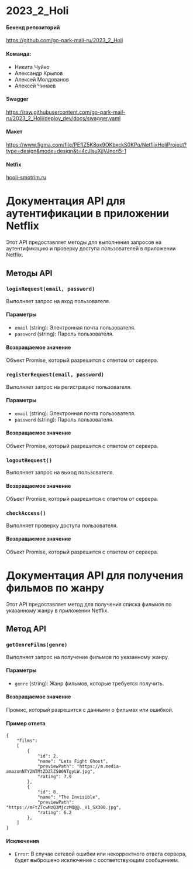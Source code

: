 # 2023_2_Holi

#### Бекенд репозиторий
https://github.com/go-park-mail-ru/2023_2_Holi

#### Команда:
- Никита Чуйко
- Александр Крылов
- Алексей Молдованов
- Алексей Чинаев

#### Swagger
https://raw.githubusercontent.com/go-park-mail-ru/2023_2_Holi/deploy_dev/docs/swagger.yaml

#### Макет
https://www.figma.com/file/PEfIZ5K8ox9OKbxckS0KPo/NetflixHoliProject?type=design&mode=design&t=4cJlsuXjjVJnori5-1

#### Netfix
[hooli-smotrim.ru](https://hooli-smotrim.ru)


# Документация API для аутентификации в приложении Netflix

Этот API предоставляет методы для выполнения запросов на аутентификацию и проверку доступа пользователей в приложении Netflix.

## Методы API

### `loginRequest(email, password)`

Выполняет запрос на вход пользователя.

#### Параметры

- `email` (string): Электронная почта пользователя.
- `password` (string): Пароль пользователя.

#### Возвращаемое значение

Объект Promise, который разрешится с ответом от сервера.

### `registerRequest(email, password)`

Выполняет запрос на регистрацию пользователя.

#### Параметры

- `email` (string): Электронная почта пользователя.
- `password` (string): Пароль пользователя.

#### Возвращаемое значение

Объект Promise, который разрешится с ответом от сервера.

### `logoutRequest()`

Выполняет запрос на выход пользователя.

#### Возвращаемое значение

Объект Promise, который разрешится с ответом от сервера.

### `checkAccess()`

Выполняет проверку доступа пользователя.

#### Возвращаемое значение

Объект Promise, который разрешится с ответом от сервера.

# Документация API для получения фильмов по жанру

Этот API предоставляет метод для получения списка фильмов по указанному жанру в приложении Netflix.

## Метод API

### `getGenreFilms(genre)`

Выполняет запрос на получение фильмов по указанному жанру.

#### Параметры

- `genre` (string): Жанр фильмов, которые требуется получить.

#### Возвращаемое значение

Промис, который разрешится с данными о фильмах или ошибкой.

#### Пример ответа

```
{
    "films": 
    [
        {
            "id": 2,
            "name": "Lets Fight Ghost",
            "previewPath": "https://m.media-amazonNTY2NTMtZDZlZS00NTgyLW.jpg",
            "rating": 7.9
        },
        {
            "id": 8,
            "name": "The Invisible",
            "previewPath": "https://mFtZTcwMzQ3MjczMQ@@._V1_SX300.jpg",
            "rating": 6.2
        },
    ]
}
```

#### Исключения

- `Error`: В случае сетевой ошибки или некорректного ответа сервера, будет выброшено исключение с соответствующим сообщением.
